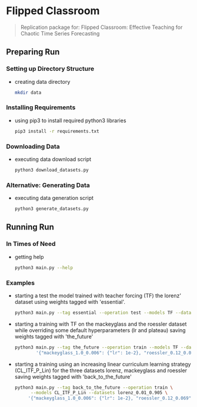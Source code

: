 # Flipped Classroom
> Replication package for: Flipped Classroom: Effective Teaching for Chaotic Time Series Forecasting

## Preparing Run
### Setting up Directory Structure
  - creating data directory
    ```bash
    mkdir data
    ```
### Installing Requirements
  - using pip3 to install required python3 libraries
    ```bash
    pip3 install -r requirements.txt
    ```
### Downloading Data
  - executing data download script
    ```bash
    python3 download_datasets.py
    ```
### Alternative: Generating Data
  - executing data generation script
    ```bash
    python3 generate_datasets.py
    ```
## Running Run
### In Times of Need
  - getting help
    ```bash
    python3 main.py --help
    ```
### Examples
  - starting a test the model trained with teacher forcing (TF) the lorenz' dataset using weights tagged with 'essential'.
    ```bash
    python3 main.py --tag essential --operation test --models TF --datasets lorenz_0.01_0.905 --quiet
    ```
  - starting a training with TF on the mackeyglass and the roessler dataset while overriding some default hyperparameters (lr and plateau) saving weights tagged with 'the_future'
    ```bash
    python3 main.py --tag the_future --operation train --models TF --datasets \
            '{"mackeyglass_1.0_0.006": {"lr": 1e-2}, "roessler_0.12_0.069": {"plateau": 30}}'
    ```  
  - starting a training using an increasing linear curriculum learning strategy (CL_ITF_P_Lin) for the three datasets lorenz, mackeyglass and roessler saving weights tagged with 'back_to_the_future'
    ```bash
    python3 main.py --tag back_to_the_future --operation train \
          --models CL_ITF_P_Lin --datasets lorenz_0.01_0.905 \
         '{"mackeyglass_1.0_0.006": {"lr": 1e-2}, "roessler_0.12_0.069": {"plateau": 30}}'
    ```